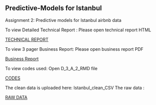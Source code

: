 ## Predictive-Models for Istanbul
Assignment 2: 
Predictive models for Istanbul airbnb data 

To view Detailed Technical Report : 
Please open technical report HTML

[TECHNICAL REPORT](https://htmlpreview.github.io/?https://github.com/HasanMansoorKhan/Predictive-Models/blob/main/Detailed%20Technical%20Report.html)


To view 3 pager Business Report:
Please open business report PDF 

[Business Report](https://github.com/HasanMansoorKhan/Predictive-Models/blob/main/Business-Report--Predictions-PDF.pdf)


To view codes used:
Open D_3_A_2_RMD file


[CODES](https://github.com/HasanMansoorKhan/Predictive-Models/blob/main/DA_3_A_2.Rmd)


The clean data is uploaded here: Istanbul_clean_CSV
The raw data :

[RAW DATA](https://github.com/HasanMansoorKhan/Rep-for-RAW)
